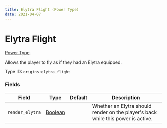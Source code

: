 ```yaml
---
title: Elytra Flight (Power Type)
date: 2021-04-07
---
```

# Elytra Flight

[Power Type](../power_types.md).

Allows the player to fly as if they had an Elytra equipped.

Type ID: `origins:elytra_flight`

### Fields

Field  | Type | Default | Description
-------|------|---------|-------------
`render_elytra` | [Boolean](../data_types/boolean.md) |  | Whether an Elytra should render on the player's back while this power is active.
